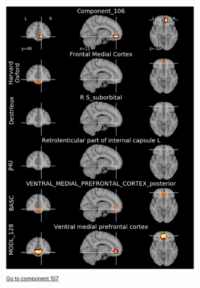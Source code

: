 


![106](preliminary/106.jpg "Component 106")

[Go to component 107](https://parietal-inria.github.io/MODL_atlas/1024/107 "Component 107")